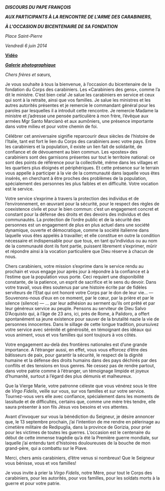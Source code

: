 ***DISCOURS DU PAPE FRANÇOIS***

***AUX PARTICIPANTS À LA RENCONTRE DE L'ARME DES CARABINIERS,***

***À L'OCCASION DU BICENTENAIRE DE SA FONDATION***

*Place Saint-Pierre*

*Vendredi 6 juin 2014*

**[Vidéo](http://player.rv.va/vaticanplayer.asp?language=it&tic=VA_J3NUJUIW)**

***[Galerie](http://www.photogallery.va/content/photogallery/it/eventi/200-armaCarabinieri.html)*** [***photographique***](http://www.photogallery.va/content/photogallery/it/eventi/200-armaCarabinieri.html)

*Chers frères et sœurs,*

Je vous souhaite à tous la bienvenue, à l’occasion du bicentenaire de la fondation du Corps des carabiniers. Les «Carabiniers des gens», comme l’a dit le ministre. C’est bien cela! Je salue les carabiniers en service et ceux qui sont à la retraite, ainsi que vos familles. Je salue les ministres et les autres autorités présentes et je remercie le commandant général pour les paroles par lesquelles il a introduit cette rencontre. Je remercie Madame la ministre et j’adresse une pensée particulière à mon frère, l’évêque aux armées Mgr Santo Marcianò et aux aumôniers, une présence importante dans votre milieu et pour votre chemin de foi.

Célébrer cet anniversaire signifie reparcourir deux siècles de l’histoire de l’Italie, tant est fort le lien du Corps des carabiniers avec votre pays. Entre les carabiniers et la population, il existe un lien fait de solidarité, de confiance et de dévouement au bien commun. Les «postes» des carabiniers sont des garnisons présentes sur tout le territoire national: ce sont des points de référence pour la collectivité, même dans les villages et les quartiers plus éloignés et périphériques. Et cette présence sur le terrain vous appelle à participer à la vie de la communauté dans laquelle vous êtes insérés, en cherchant à être proches des problèmes de la population, spécialement des personnes les plus faibles et en difficulté. Votre vocation est le service.

Votre service s’exprime à travers la protection des individus et de l’environnement, en œuvrant pour la sécurité, pour le respect des règles de coexistence civile et pour le bien commun: c’est un engagement concret et constant pour la défense des droits et des devoirs des individus et des communautés. La protection de l’ordre public et de la sécurité des personnes est un engagement de plus en plus actuel dans une société dynamique, ouverte et démocratique, comme la société italienne dans laquelle vous êtes appelés à travailler; et elle constitue en outre la condition nécessaire et indispensable pour que tous, en tant qu’individus ou au nom de la communauté dont ils font partie, puissent librement s’exprimer, mûrir et répondre ainsi à la vocation particulière que Dieu réserve à chacun de nous.

Chers carabiniers, votre mission s’exprime dans le service rendu au prochain et vous engage jour après jour à répondre à la confiance et à l’estime que la population vous porte. Ceci requiert une disponibilité constante, de la patience, un esprit de sacrifice et le sens du devoir. Dans votre travail, vous êtes soutenus par une histoire écrite par de fidèles serviteurs de l’Etat qui ont honoré votre Corps par le don de leur vie… — Souvenons-nous d’eux en ce moment, par le cœur, par la prière et par le silence (silence) — ... par leur adhésion au serment qu’ils ont prêté et par leur généreux service au peuple. Pensons au serviteur de Dieu Salvo D’Acquisto qui, à l’âge de 23 ans, ici, près de Rome, à Palidoro, a offert spontanément sa jeune existence pour sauver de la brutalité nazie la vie de personnes innocentes. Dans le sillage de cette longue tradition, poursuivez votre service avec sérénité et générosité, en témoignant des idéaux qui vous animent, vous et vos familles qui sont toujours à vos côtés.

Votre engagement au-delà des frontières nationales est d’une grande importance. A l’étranger aussi, en effet, vous vous efforcez d’être des bâtisseurs de paix, pour garantir la sécurité, le respect de la dignité humaine et la défense des droits humains dans des pays déchirés par des conflits et des tensions en tous genres. Ne cessez pas de rendre partout, dans votre patrie comme à l’étranger, un témoignage limpide et joyeux d’humanité, surtout à l’égard des plus démunis et malheureux.

Que la Vierge Marie, votre patronne céleste que vous vénérez sous le titre de *Virgo Fidelis*, veille sur vous, sur vos familles et sur votre service. Tournez-vous vers elle avec confiance, spécialement dans les moments de lassitude et de difficultés, certains que, comme une mère très tendre, elle saura présenter à son fils Jésus vos besoins et vos attentes.

Avant d’invoquer sur vous la bénédiction du Seigneur, je désire annoncer que, le 13 septembre prochain, j’ai l’intention de me rendre en pèlerinage au cimetière militaire de Redipuglia, dans la province de Gorizia, pour prier pour les victimes de toutes les guerres. L’occasion est le centenaire du début de cette immense tragédie qu’a été la Première guerre mondiale, sur laquelle j’ai entendu tant d’histoires douloureuses de la bouche de mon grand-père, qui a combattu sur le Piave.

Merci, chers amis carabiniers, d’être venus si nombreux! Que le Seigneur vous bénisse, vous et vos familles!

Je vous invite à prier la *Virgo Fidelis*, notre Mère, pour tout le Corps des carabiniers, pour les autorités, pour vos familles, pour les soldats morts à la guerre et pour votre patrie.